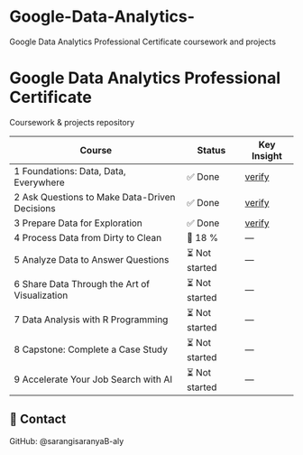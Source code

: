 # Google-Data-Analytics-
Google Data Analytics Professional Certificate coursework and projects
# Google Data Analytics Professional Certificate  
Coursework & projects repository  

| Course | Status | Key Insight |
|--------|--------|-------------|
| 1 Foundations: Data, Data, Everywhere | ✅ Done | [verify](https://coursera.org/share/78a688e181bf5b791406a0b3ac404439) 
| 2 Ask Questions to Make Data-Driven Decisions | ✅ Done | [verify](https://coursera.org/share/50e8ac0d64e58ad5629bb236c60ac22e)
| 3 Prepare Data for Exploration | ✅ Done | [verify](https://coursera.org/share/afd3848f061bafa78ffe7a200389d440)
| 4 Process Data from Dirty to Clean | 🔄 18 % | — |
| 5 Analyze Data to Answer Questions | ⏳ Not started | — |
| 6 Share Data Through the Art of Visualization | ⏳ Not started | — |
| 7 Data Analysis with R Programming | ⏳ Not started | — |
| 8 Capstone: Complete a Case Study | ⏳ Not started | — |
| 9 Accelerate Your Job Search with AI | ⏳ Not started | — |

## 📧 Contact
GitHub: @sarangisaranyaB-aly
